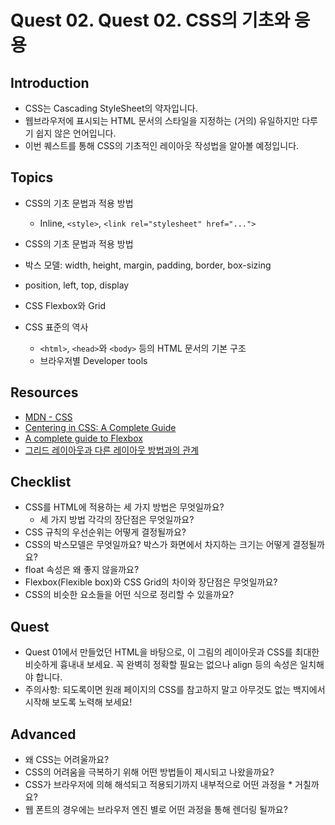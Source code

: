 # Quest 02. Quest 02. CSS의 기초와 응용

## Introduction
* CSS는 Cascading StyleSheet의 약자입니다.
* 웹브라우저에 표시되는 HTML 문서의 스타일을 지정하는 (거의) 유일하지만 다루기 쉽지 않은 언어입니다.
* 이번 퀘스트를 통해 CSS의 기초적인 레이아웃 작성법을 알아볼 예정입니다.

## Topics
* CSS의 기초 문법과 적용 방법
  * Inline, `<style>`, `<link rel="stylesheet" href="...">`

* CSS의 기초 문법과 적용 방법
 * 박스 모델: width, height, margin, padding, border, box-sizing
 * position, left, top, display
 * CSS Flexbox와 Grid
* CSS 표준의 역사
  * `<html>`, `<head>`와 `<body>` 등의 HTML 문서의 기본 구조
  * 브라우저별 Developer tools
 

## Resources
* [MDN - CSS](https://developer.mozilla.org/ko/docs/Web/CSS)
* [Centering in CSS: A Complete Guide](https://css-tricks.com/centering-css-complete-guide/)
* [A complete guide to Flexbox](https://css-tricks.com/snippets/css/a-guide-to-flexbox/)
* [그리드 레이아웃과 다른 레이아웃 방법과의 관계](https://developer.mozilla.org/ko/docs/Web/CSS/CSS_Grid_Layout/Relationship_of_grid_layout)


## Checklist
* CSS를 HTML에 적용하는 세 가지 방법은 무엇일까요?
  * 세 가지 방법 각각의 장단점은 무엇일까요?
* CSS 규칙의 우선순위는 어떻게 결정될까요?
* CSS의 박스모델은 무엇일까요? 박스가 화면에서 차지하는 크기는 어떻게 결정될까요?
* float 속성은 왜 좋지 않을까요?
* Flexbox(Flexible box)와 CSS Grid의 차이와 장단점은 무엇일까요?
* CSS의 비슷한 요소들을 어떤 식으로 정리할 수 있을까요?
  

## Quest
* Quest 01에서 만들었던 HTML을 바탕으로, 이 그림의 레이아웃과 CSS를 최대한 비슷하게 흉내내 보세요. 꼭 완벽히 정확할 필요는 없으나 align 등의 속성은 일치해야 합니다.
* 주의사항: 되도록이면 원래 페이지의 CSS를 참고하지 말고 아무것도 없는 백지에서 시작해 보도록 노력해 보세요!
## Advanced
* 왜 CSS는 어려울까요?
* CSS의 어려움을 극복하기 위해 어떤 방법들이 제시되고 나왔을까요?
* CSS가 브라우저에 의해 해석되고 적용되기까지 내부적으로 어떤 과정을 * 거칠까요?
* 웹 폰트의 경우에는 브라우저 엔진 별로 어떤 과정을 통해 렌더링 될까요?